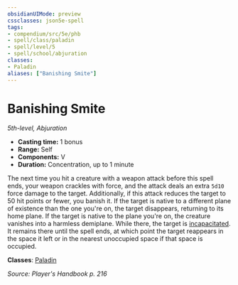 ```yaml
---
obsidianUIMode: preview
cssclasses: json5e-spell
tags:
- compendium/src/5e/phb
- spell/class/paladin
- spell/level/5
- spell/school/abjuration
classes:
- Paladin
aliases: ["Banishing Smite"]
---
```

# Banishing Smite
*5th-level, Abjuration*  

- **Casting time:** 1 bonus
- **Range:** Self
- **Components:** V
- **Duration:** Concentration, up to 1 minute

The next time you hit a creature with a weapon attack before this spell ends, your weapon crackles with force, and the attack deals an extra `5d10` force damage to the target. Additionally, if this attack reduces the target to 50 hit points or fewer, you banish it. If the target is native to a different plane of existence than the one you're on, the target disappears, returning to its home plane. If the target is native to the plane you're on, the creature vanishes into a harmless demiplane. While there, the target is [incapacitated](/3-Mechanics/CLI/rules/conditions.md#incapacitated). It remains there until the spell ends, at which point the target reappears in the space it left or in the nearest unoccupied space if that space is occupied.

**Classes**: [Paladin](/3-Mechanics/CLI/classes/paladin.md)

*Source: Player's Handbook p. 216*